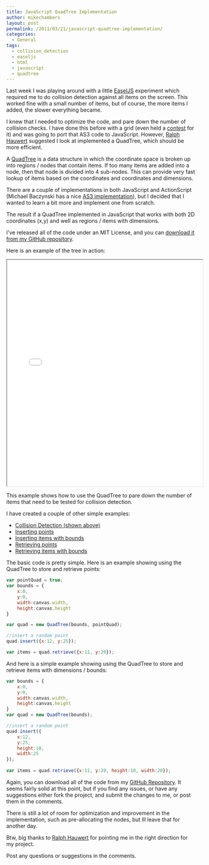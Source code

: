 ```yaml
---
title: JavaScript QuadTree Implementation
author: mikechambers
layout: post
permalink: /2011/03/21/javascript-quadtree-implementation/
categories:
  - General
tags:
  - collision_detection
  - easeljs
  - html
  - javascript
  - quadtree
---
```


Last week I was playing around with a little [EaselJS][1] experiment which required me to do collision detection against all items on the screen. This worked fine with a small number of items, but of course, the more items I added, the slower everything became.

I knew that I needed to optimize the code, and pare down the number of collision checks. I have done this before with a grid (even held a [contest][2] for it) and was going to port that AS3 code to JavaScript. However, [Ralph Hauwert][3] suggested I look at implemented a QuadTree, which should be more efficient.  
<!--more-->

A [QuadTree][4] is a data structure in which the coordinate space is broken up into regions / nodes that contain items. If too many items are added into a node, then that node is divided into 4 sub-nodes. This can provide very fast lookup of items based on the coordinates and coordinates and dimensions.

There are a couple of implementations in both JavaScript and ActionScript (Michael Baczynski has a nice [AS3 implementation][5]), but I decided that I wanted to learn a bit more and implement one from scratch.

The result if a QuadTree implemented in JavaScript that works with both 2D coordinates (x,y) and well as regions / items with dimensions.

I've released all of the code under an MIT License, and you can [download it from my GitHub repository][6].

Here is an example of the tree in action:

<iframe src="/html5/javascript/QuadTree/examples/collision.html" width="520" height="600"></iframe>

This example shows how to use the QuadTree to pare down the number of items that need to be tested for collision detection.

I have created a couple of other simple examples:

*   [Collision Detection (shown above)][7]
*   [Inserting points][8]
*   [Inserting items with bounds][9]
*   [Retrieving points][10]
*   [Retrieving items with bounds][11]

The basic code is pretty simple. Here is an example showing using the QuadTree to store and retrieve points:

``` javascript
var pointQuad = true;
var bounds = {
	x:0,
	y:0,
	width:canvas.width,
	height:canvas.height
}

var quad = new QuadTree(bounds, pointQuad);

//insert a random point
quad.insert({x:12, y:25});

var items = quad.retrieve({x:11, y:20});
```

And here is a simple example showing using the QuadTree to store and retrieve items with dimensions / bounds:

``` javascript
var bounds = {
	x:0,
	y:0,
	width:canvas.width,
	height:canvas.height
}
var quad = new QuadTree(bounds);

//insert a random point
quad.insert({
	x:12, 
	y:25,
	height:10,
	width:25
});
		
var items = quad.retrieve({x:11, y:20, height:10, width:20});
```

Again, you can download all of the code from my [GitHub Repository][6]. It seems fairly solid at this point, but if you find any issues, or have any suggestions either fork the project, and submit the changes to me, or post them in the comments.

There is still a lot of room for optimization and improvement in the implementation, such as pre-allocating the nodes, but Ill leave that for another day.

Btw, big thanks to [Ralph Hauwert][3] for pointing me in the right direction for my project.

Post any questions or suggestions in the comments.

 [1]: http://www.easeljs.com
 [2]: http://www.mikechambers.com/blog/tag/as3dtc1/
 [3]: http://unitzeroone.com/blog/
 [4]: http://en.wikipedia.org/wiki/Quadtree
 [5]: http://lab.polygonal.de/2007/09/09/quadtree-demonstration/
 [6]: https://github.com/mikechambers/ExamplesByMesh/tree/master/JavaScript/QuadTree
 [7]: /html5/javascript/QuadTree/examples/collision.html
 [8]: /html5/javascript/QuadTree/examples/insert.html
 [9]: /html5/javascript/QuadTree/examples/insert_bounds.html
 [10]: /html5/javascript/QuadTree/examples/retrieve.html
 [11]: /html5/javascript/QuadTree/examples/retrieve_bounds.html